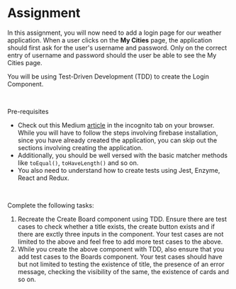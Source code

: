 # Assignment

In this assignment, you will now need to add a login page for our weather application. When a user clicks on the **My Cities** page, the application should first ask for the user's username and password. Only on the correct entry of username and password should the user be able to see the My Cities page.

You will be using Test-Driven Development (TDD) to create the Login Component.

<br />

Pre-requisites

- Check out this Medium [article](https://itnext.io/firebase-login-functionality-from-scratch-with-react-redux-2bf316e5820f) in the incognito tab on your browser. While you will have to follow the steps involving firebase installation, since you have already created the application, you can skip out the sections involving creating the application.
- Additionally, you should be well versed with the basic matcher methods like ```toEqual()```, ```toHaveLength()``` and so on.
- You also need to understand how to create tests using Jest, Enzyme, React and Redux.


<br />

Complete the following tasks:

1. Recreate the Create Board component using TDD. Ensure there are test cases to check whether a title exists, the create button exists and if there are exctly three inputs in the component. Your test cases are not limited to the above and feel free to add more test cases to the above.
2. While you create the above component with TDD, also ensure that you add test cases to the Boards component. Your test cases should have but not limited to testing the existence of title, the presence of an error message, checking the visibility of the same, the existence of cards and so on.